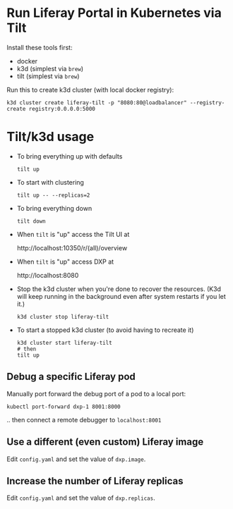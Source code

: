 # Run Liferay Portal in Kubernetes via Tilt

Install these tools first:
* docker
* k3d (simplest via `brew`)
* tilt (simplest via `brew`)

Run this to create k3d cluster (with local docker registry):

```shell
k3d cluster create liferay-tilt -p "8080:80@loadbalancer" --registry-create registry:0.0.0.0:5000
```

# Tilt/k3d usage

* To bring everything up with defaults

  ```shell
  tilt up
  ```

* To start with clustering

  ```shell
  tilt up -- --replicas=2
  ```

* To bring everything down

  ```shell
  tilt down
  ```

* When `tilt` is "up" access the Tilt UI at

    http://localhost:10350/r/(all)/overview

* When `tilt` is "up" access DXP at

    http://localhost:8080

* Stop the k3d cluster when you're done to recover the resources. (K3d will keep running in the background even after system restarts if you let it.)

  ```shell
  k3d cluster stop liferay-tilt
  ```

* To start a stopped k3d cluster (to avoid having to recreate it)

  ```shell
  k3d cluster start liferay-tilt
  # then
  tilt up
  ```

## Debug a specific Liferay pod

Manually port forward the debug port of a pod to a local port:

```shell
kubectl port-forward dxp-1 8001:8000
```

.. then connect a remote debugger to `localhost:8001`

## Use a different (even custom) Liferay image

Edit `config.yaml` and set the value of `dxp.image`.

## Increase the number of Liferay replicas

Edit `config.yaml` and set the value of `dxp.replicas`.
